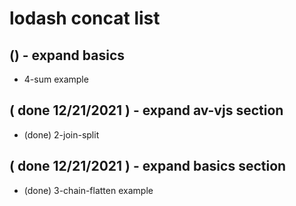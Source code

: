 # lodash concat list

## () - expand basics
* 4-sum example

## ( done 12/21/2021 ) - expand av-vjs section
* (done) 2-join-split

## ( done 12/21/2021 ) - expand basics section
* (done) 3-chain-flatten example
